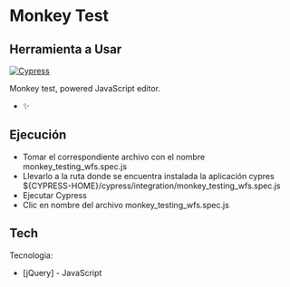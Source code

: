 # Monkey Test
## Herramienta a Usar

[![Cypress](https://www.cypress.io/static/33498b5f95008093f5f94467c61d20ab/59c46/cypress-logo.webp)](https://www.cypress.io/)

Monkey test,
powered JavaScript editor.

- ✨

## Ejecución

- Tomar el correspondiente archivo con el nombre monkey_testing_wfs.spec.js
- Llevarlo a la ruta donde se encuentra instalada la aplicación cypres ${CYPRESS-HOME}/cypress/integration/monkey_testing_wfs.spec.js
- Ejecutar Cypress
- Clic en nombre del archivo monkey_testing_wfs.spec.js

## Tech

Tecnologia:

- [jQuery] - JavaScript